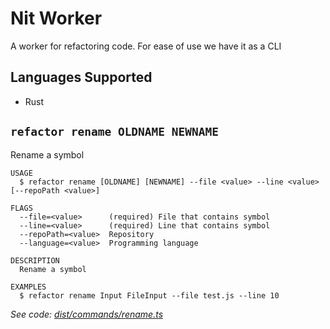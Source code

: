 Nit Worker
=================

A worker for refactoring code. For ease of use we have it as a CLI

## Languages Supported

- Rust


## `refactor rename OLDNAME NEWNAME`

Rename a symbol

```
USAGE
  $ refactor rename [OLDNAME] [NEWNAME] --file <value> --line <value> [--repoPath <value>]

FLAGS
  --file=<value>      (required) File that contains symbol
  --line=<value>      (required) Line that contains symbol
  --repoPath=<value>  Repository
  --language=<value>  Programming language 

DESCRIPTION
  Rename a symbol

EXAMPLES
  $ refactor rename Input FileInput --file test.js --line 10
```

_See code: [dist/commands/rename.ts](https://github.com/NicholasLYang/refactor-cli/blob/v0.0.2/dist/commands/rename.ts)_
